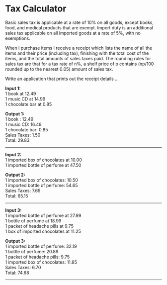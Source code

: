 # Tax Calculator

Basic sales tax is applicable at a rate of 10% on all goods, except books,
food, and medical products that are exempt. Import duty is an additional
sales tax applicable on all imported goods at a rate of 5%, with no
exemptions.

When I purchase items I receive a receipt which lists the name of all the
items and their price (including tax), finishing with the total cost of the
items, and the total amounts of sales taxes paid.  The rounding rules for
sales tax are that for a tax rate of n%, a shelf price of p contains
(np/100 rounded up to the nearest 0.05) amount of sales tax.

Write an application that prints out the receipt details ...

**Input 1:**  
1 book at 12.49  
1 music CD at 14.99  
1 chocolate bar at 0.85  

**Output 1:**  
1 book : 12.49  
1 music CD: 16.49  
1 chocolate bar: 0.85  
Sales Taxes: 1.50  
Total: 29.83  
***
**Input 2:**  
1 imported box of chocolates at 10.00  
1 imported bottle of perfume at 47.50  

**Output 2:**  
1 imported box of chocolates: 10.50  
1 imported bottle of perfume: 54.65  
Sales Taxes: 7.65  
Total: 65.15 
***
**Input 3:**  
1 imported bottle of perfume at 27.99  
1 bottle of perfume at 18.99  
1 packet of headache pills at 9.75  
1 box of imported chocolates at 11.25  

**Output 3:**  
1 imported bottle of perfume: 32.19  
1 bottle of perfume: 20.89  
1 packet of headache pills: 9.75  
1 imported box of chocolates: 11.85  
Sales Taxes: 6.70  
Total: 74.68 
***